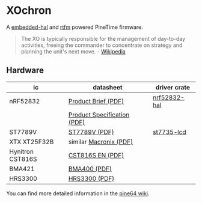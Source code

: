 # XOchron

A [embedded-hal] and [rtfm] powered PineTime firmware.

> The XO is typically responsible for the management of day-to-day activities,
> freeing the commander to concentrate on strategy and planning the unit's next
> move. - [Wikipedia]

[embedded-hal]: https://github.com/rust-embedded/embedded-hal
[rtfm]: https://rtfm.rs/0.5/book/en/
[Wikipedia]: https://en.wikipedia.org/wiki/Executive_officer

## Hardware

| ic               | datasheet                     | driver crate   |
|------------------|-------------------------------|----------------|
| nRF52832         | [Product Brief (PDF)]         | [nrf52832-hal] |
|                  | [Product Specification (PDF)] |                |
| ST7789V          | [ST7789V (PDF)]               | [st7735-lcd]   |
| XTX XT25F32B     | similar [Macronix (PDF)]      |                |
| Hynitron CST816S | [CST816S EN (PDF)]            |                |
| BMA421           | [BMA400 (PDF)]                |                |
| HRS3300          | [HRS3300 (PDF)]               |                |

You can find more detailed information in the [pine64 wiki].

[BMA400 (PDF)]: https://wiki.pine64.org/images/c/cc/Bst-bma400-ds000.pdf
[CST816S EN (PDF)]: https://wiki.pine64.org/images/5/51/CST816S%E6%95%B0%E6%8D%AE%E6%89%8B%E5%86%8CV1.1.en.pdf
[HRS3300 (PDF)]: http://files.pine64.org/doc/datasheet/pinetime/HRS3300%20Heart%20Rate%20Sensor.pdf
[Macronix (PDF)]: https://www.macronix.com/Lists/Datasheet/Attachments/7426/MX25L3233F,%203V,%2032Mb,%20v1.6.pdf
[nrf52832-hal]: https://crates.io/crates/nrf52832-hal
[pine64 wiki]: https://wiki.pine64.org/index.php/PineTime
[Product Brief (PDF)]: http://files.pine64.org/doc/datasheet/pinetime/nRF52832%20product%20brief.pdf
[Product Specification (PDF)]: https://infocenter.nordicsemi.com/pdf/nRF52832_PS_v1.4.pdf
[st7735-lcd]:https://crates.io/crates/st7735-lcd 
[ST7789V (PDF)]: https://wiki.pine64.org/images/5/54/ST7789V_v1.6.pdf
